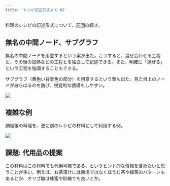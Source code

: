 ```yaml
---
title: 'レシピ記述形式メモ #2'
---
```

料理のレシピの記述形式について、[前回](https://r7kamura.com/articles/2022-05-13-mermaid-recipe-memo)の続き。

無名の中間ノード、サブグラフ
--------------

無名の中間ノードを用意するという案が出た。こうすると、混ぜ合わせる工程と、その後の加熱などの工程とを独立して記述できる。また、明確に「混ぜる」という工程を強調することもできる。

サブグラフ（黄色い背景色の部分）を用意するという案も出た。見た目上のノードが散らばるのを防げ、視覚的な誘導もしやすい。

![](https://lh5.googleusercontent.com/n-bZWdKZLb3K0r8-XmhMoP7KWum9y7CEXrk5fR77hMj0_iNMpyzpMs6MEdUpX2Y4_CWpS-z0AnvwWIe4pkrBkj0kpPSpSMBVVf_BAp3sk_8B-kdgWYNRWqgykCUz_TZ1cor0HbrAK1eNkCNZ-w)

複雑な例
----

調理後の料理を、更に別のレシピの材料として利用する例。

![](https://lh6.googleusercontent.com/9FTWPPH0eDcipRrKgMfkq3X-pkKmBIqOmK2CLcPZ4V8XzoLcgFu8X-Uj8iK17qOw8NHLnQnp9nYQ0adxbqHZsBkL53BdF9tvOsPiLI_S1XiaPs6EuSqRH1_dvjUa2wEcrH6_lPJe8cJ4z_Rs1Q)

課題: 代用品の提案
----------

この材料はこの材料でも代用可能である、というヒント的な情報を含めたいと思うことが多い。例えば、お茶漬けには熱湯ではなくほうじ茶や緑茶のパターンもあるとか、オリゴ糖は蜂蜜や砂糖でも良いとか。
